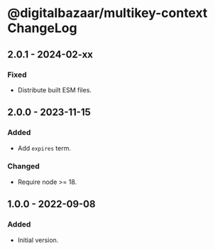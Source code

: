 # @digitalbazaar/multikey-context ChangeLog

## 2.0.1 - 2024-02-xx

### Fixed
- Distribute built ESM files.

## 2.0.0 - 2023-11-15

### Added
- Add `expires` term.

### Changed
- Require node >= 18.

## 1.0.0 - 2022-09-08

### Added

- Initial version.
